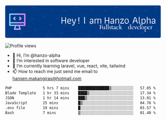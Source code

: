 ![Header](./github-header-image.png)

![Profile views](https://gpvc.arturio.dev/hanzo-alpha)

- 👋 Hi, I’m @hanzo-alpha
- 👀 I’m interested in software developer
- 🌱 I’m currently learning laravel, vue, react, vite, tailwind
- 📫 How to reach me just send me email to hansen.makangiras@hotmail.com 

<!---
hanzo-alpha/hanzo-alpha is a ✨ special ✨ repository because its `README.md` (this file) appears on your GitHub profile.
You can click the Preview link to take a look at your changes.
--->

<!--START_SECTION:waka-->

```text
PHP              5 hrs 7 mins    ██████████████▒░░░░░░░░░░   57.05 %
Blade Template   1 hr 33 mins    ████▒░░░░░░░░░░░░░░░░░░░░   17.34 %
JSON             1 hr 14 mins    ███▒░░░░░░░░░░░░░░░░░░░░░   13.81 %
JavaScript       25 mins         █▒░░░░░░░░░░░░░░░░░░░░░░░   04.76 %
.env file        19 mins         █░░░░░░░░░░░░░░░░░░░░░░░░   03.57 %
Bash             7 mins          ▒░░░░░░░░░░░░░░░░░░░░░░░░   01.40 %
```

<!--END_SECTION:waka-->
